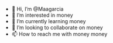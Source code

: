 - 👋 Hi, I’m @Maagarcia
- 👀 I’m interested in money
- 🌱 I’m currently learning money
- 💞️ I’m looking to collaborate on money
- 📫 How to reach me with money
money
<!---
Maagarcia/Maagarcia is a ✨ special ✨ repository because its `README.md` (this file) appears on your GitHub profile.
You can click the Preview link to take a look at your changes.
--->
